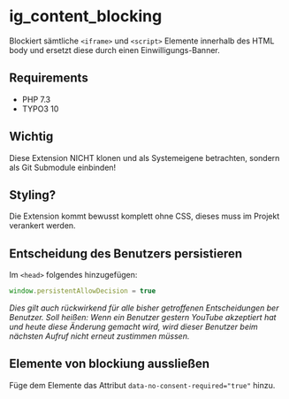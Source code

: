 # ig_content_blocking
Blockiert sämtliche `<iframe>` und `<script>` Elemente innerhalb des HTML body und ersetzt diese durch einen Einwilligungs-Banner.

## Requirements
- PHP 7.3
- TYPO3 10

## Wichtig
Diese Extension NICHT klonen und als Systemeigene betrachten, sondern als Git Submodule einbinden!

## Styling?
Die Extension kommt bewusst komplett ohne CSS, dieses muss im Projekt verankert werden.

## Entscheidung des Benutzers persistieren
Im `<head>` folgendes hinzugefügen:
```js
window.persistentAllowDecision = true
```
_Dies gilt auch rückwirkend für alle bisher getroffenen Entscheidungen ber Benutzer. Soll heißen: Wenn ein Benutzer gestern YouTube akzeptiert hat und heute diese Änderung gemacht wird, wird dieser Benutzer beim nächsten Aufruf nicht erneut zustimmen müssen._

## Elemente von blockiung aussließen
Füge dem Elemente das Attribut `data-no-consent-required="true"` hinzu.
